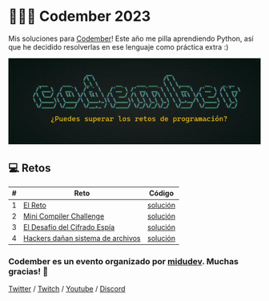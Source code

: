 # 👩🏻‍💻 Codember 2023

Mis soluciones para [Codember](https://codember.dev/)! Este año me pilla aprendiendo Python, así que he decidido resolverlas en ese lenguaje como práctica extra :)

[![clogo.png](https://raw.githubusercontent.com/marta-vilaseca/codember-2023/main/logo.png)](https://raw.githubusercontent.com/marta-vilaseca/codember-2023/main/logo.png)

## 💻 Retos

| #   | Reto                                                          | Código                           |
| --- | ------------------------------------------------------------- | -------------------------------- |
| 1   | [El Reto](./challenge_01/README.md)                           | [solución](./challenge_01/01.py) |
| 2   | [Mini Compiler Challenge](./challenge_02/README.md)           | [solución](./challenge_02/02.py) |
| 3   | [El Desafío del Cifrado Espía](./challenge_03/README.md)      | [solución](./challenge_03/03.py) |
| 4   | [Hackers dañan sistema de archivos](./challenge_04/README.md) | [solución](./challenge_04/04.py) |

### Codember es un evento organizado por [midudev](https://twitter.com/midudev). Muchas gracias! 🧡

[Twitter](https://twitch.tv/midudev) /
[Twitch](https://twitch.tv/midudev) /
[Youtube](https://www.youtube.com/c/midudev) /
[Discord](https://discord.gg/midudev)
